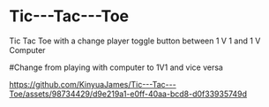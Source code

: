 # Tic---Tac---Toe
Tic Tac Toe with a change player toggle button between 1 V 1  and 1 V Computer


#Change from playing with computer to 1V1 and vice versa



https://github.com/KinyuaJames/Tic---Tac---Toe/assets/98734429/d9e219a1-e0ff-40aa-bcd8-d0f33935749d

